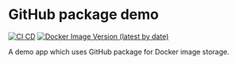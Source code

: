 # GitHub package demo

[![CI CD](https://github.com/Arnab-Developer/GitHubPackageDemo/actions/workflows/ci-cd.yml/badge.svg)](https://github.com/Arnab-Developer/GitHubPackageDemo/actions/workflows/ci-cd.yml)
[![Docker Image Version (latest by date)](https://img.shields.io/docker/v/45862391/githubpackagedemo?label=docker)](https://hub.docker.com/r/45862391/githubpackagedemo)

A demo app which uses GitHub package for Docker image storage.
